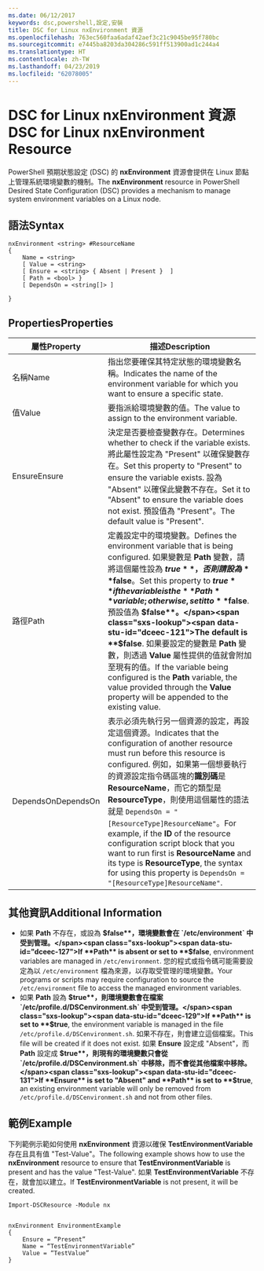 ```yaml
---
ms.date: 06/12/2017
keywords: dsc,powershell,設定,安裝
title: DSC for Linux nxEnvironment 資源
ms.openlocfilehash: 763ec560faa6adaf42aef3c21c9045be95f780bc
ms.sourcegitcommit: e7445ba8203da304286c591ff513900ad1c244a4
ms.translationtype: HT
ms.contentlocale: zh-TW
ms.lasthandoff: 04/23/2019
ms.locfileid: "62078005"
---
```

# <a name="dsc-for-linux-nxenvironment-resource"></a><span data-ttu-id="dceec-103">DSC for Linux nxEnvironment 資源</span><span class="sxs-lookup"><span data-stu-id="dceec-103">DSC for Linux nxEnvironment Resource</span></span>

<span data-ttu-id="dceec-104">PowerShell 預期狀態設定 (DSC) 的 **nxEnvironment** 資源會提供在 Linux 節點上管理系統環境變數的機制。</span><span class="sxs-lookup"><span data-stu-id="dceec-104">The **nxEnvironment** resource in PowerShell Desired State Configuration (DSC) provides a mechanism to manage system environment variables on a Linux node.</span></span>

## <a name="syntax"></a><span data-ttu-id="dceec-105">語法</span><span class="sxs-lookup"><span data-stu-id="dceec-105">Syntax</span></span>

```
nxEnvironment <string> #ResourceName
{
    Name = <string>
    [ Value = <string>
    [ Ensure = <string> { Absent | Present }  ]
    [ Path = <bool> }
    [ DependsOn = <string[]> ]

}
```

## <a name="properties"></a><span data-ttu-id="dceec-106">Properties</span><span class="sxs-lookup"><span data-stu-id="dceec-106">Properties</span></span>

|  <span data-ttu-id="dceec-107">屬性</span><span class="sxs-lookup"><span data-stu-id="dceec-107">Property</span></span> |  <span data-ttu-id="dceec-108">描述</span><span class="sxs-lookup"><span data-stu-id="dceec-108">Description</span></span> |
|---|---|
| <span data-ttu-id="dceec-109">名稱</span><span class="sxs-lookup"><span data-stu-id="dceec-109">Name</span></span>| <span data-ttu-id="dceec-110">指出您要確保其特定狀態的環境變數名稱。</span><span class="sxs-lookup"><span data-stu-id="dceec-110">Indicates the name of the environment variable for which you want to ensure a specific state.</span></span>|
| <span data-ttu-id="dceec-111">值</span><span class="sxs-lookup"><span data-stu-id="dceec-111">Value</span></span>| <span data-ttu-id="dceec-112">要指派給環境變數的值。</span><span class="sxs-lookup"><span data-stu-id="dceec-112">The value to assign to the environment variable.</span></span>|
| <span data-ttu-id="dceec-113">Ensure</span><span class="sxs-lookup"><span data-stu-id="dceec-113">Ensure</span></span>| <span data-ttu-id="dceec-114">決定是否要檢查變數存在。</span><span class="sxs-lookup"><span data-stu-id="dceec-114">Determines whether to check if the variable exists.</span></span> <span data-ttu-id="dceec-115">將此屬性設定為 "Present" 以確保變數存在。</span><span class="sxs-lookup"><span data-stu-id="dceec-115">Set this property to "Present" to ensure the variable exists.</span></span> <span data-ttu-id="dceec-116">設為 "Absent" 以確保此變數不存在。</span><span class="sxs-lookup"><span data-stu-id="dceec-116">Set it to "Absent" to ensure the variable does not exist.</span></span> <span data-ttu-id="dceec-117">預設值為 "Present"。</span><span class="sxs-lookup"><span data-stu-id="dceec-117">The default value is "Present".</span></span>|
| <span data-ttu-id="dceec-118">路徑</span><span class="sxs-lookup"><span data-stu-id="dceec-118">Path</span></span>| <span data-ttu-id="dceec-119">定義設定中的環境變數。</span><span class="sxs-lookup"><span data-stu-id="dceec-119">Defines the environment variable that is being configured.</span></span> <span data-ttu-id="dceec-120">如果變數是 **Path** 變數，請將這個屬性設為 **$true**，否則請設為 **$false**。</span><span class="sxs-lookup"><span data-stu-id="dceec-120">Set this property to **$true** if the variable is the **Path** variable; otherwise, set it to **$false**.</span></span> <span data-ttu-id="dceec-121">預設值為 **$false**。</span><span class="sxs-lookup"><span data-stu-id="dceec-121">The default is **$false**.</span></span> <span data-ttu-id="dceec-122">如果要設定的變數是 **Path** 變數，則透過 **Value** 屬性提供的值就會附加至現有的值。</span><span class="sxs-lookup"><span data-stu-id="dceec-122">If the variable being configured is the **Path** variable, the value provided through the **Value** property will be appended to the existing value.</span></span>|
| <span data-ttu-id="dceec-123">DependsOn</span><span class="sxs-lookup"><span data-stu-id="dceec-123">DependsOn</span></span> | <span data-ttu-id="dceec-124">表示必須先執行另一個資源的設定，再設定這個資源。</span><span class="sxs-lookup"><span data-stu-id="dceec-124">Indicates that the configuration of another resource must run before this resource is configured.</span></span> <span data-ttu-id="dceec-125">例如，如果第一個想要執行的資源設定指令碼區塊的**識別碼**是 **ResourceName**，而它的類型是 **ResourceType**，則使用這個屬性的語法就是 `DependsOn = "[ResourceType]ResourceName"`。</span><span class="sxs-lookup"><span data-stu-id="dceec-125">For example, if the **ID** of the resource configuration script block that you want to run first is **ResourceName** and its type is **ResourceType**, the syntax for using this property is `DependsOn = "[ResourceType]ResourceName"`.</span></span>|

## <a name="additional-information"></a><span data-ttu-id="dceec-126">其他資訊</span><span class="sxs-lookup"><span data-stu-id="dceec-126">Additional Information</span></span>

* <span data-ttu-id="dceec-127">如果 **Path** 不存在，或設為 **$false**，環境變數會在 `/etc/environment` 中受到管理。</span><span class="sxs-lookup"><span data-stu-id="dceec-127">If **Path** is absent or set to **$false**, environment variables are managed in `/etc/environment`.</span></span> <span data-ttu-id="dceec-128">您的程式或指令碼可能需要設定為以 `/etc/environment` 檔為來源，以存取受管理的環境變數。</span><span class="sxs-lookup"><span data-stu-id="dceec-128">Your programs or scripts may require configuration to source the `/etc/environment` file to access the managed environment variables.</span></span>
* <span data-ttu-id="dceec-129">如果 **Path** 設為 **$true**，則環境變數會在檔案 `/etc/profile.d/DSCenvironment.sh` 中受到管理。</span><span class="sxs-lookup"><span data-stu-id="dceec-129">If **Path** is set to **$true**, the environment variable is managed in the file `/etc/profile.d/DSCenvironment.sh`.</span></span> <span data-ttu-id="dceec-130">如果不存在，則會建立這個檔案。</span><span class="sxs-lookup"><span data-stu-id="dceec-130">This file will be created if it does not exist.</span></span> <span data-ttu-id="dceec-131">如果 **Ensure** 設定成 "Absent"，而 **Path** 設定成 **$true**，則現有的環境變數只會從 `/etc/profile.d/DSCenvironment.sh` 中移除，而不會從其他檔案中移除。</span><span class="sxs-lookup"><span data-stu-id="dceec-131">If **Ensure** is set to "Absent" and **Path** is set to **$true**, an existing environment variable will only be removed from `/etc/profile.d/DSCenvironment.sh` and not from other files.</span></span>

## <a name="example"></a><span data-ttu-id="dceec-132">範例</span><span class="sxs-lookup"><span data-stu-id="dceec-132">Example</span></span>

<span data-ttu-id="dceec-133">下列範例示範如何使用 **nxEnvironment** 資源以確保 **TestEnvironmentVariable** 存在且具有值 "Test-Value"。</span><span class="sxs-lookup"><span data-stu-id="dceec-133">The following example shows how to use the **nxEnvironment** resource to ensure that **TestEnvironmentVariable** is present and has the value "Test-Value".</span></span> <span data-ttu-id="dceec-134">如果 **TestEnvironmentVariable** 不存在，就會加以建立。</span><span class="sxs-lookup"><span data-stu-id="dceec-134">If **TestEnvironmentVariable** is not present, it will be created.</span></span>

```
Import-DSCResource -Module nx


nxEnvironment EnvironmentExample
{
    Ensure = “Present”
    Name = “TestEnvironmentVariable”
    Value = “TestValue”
}
```